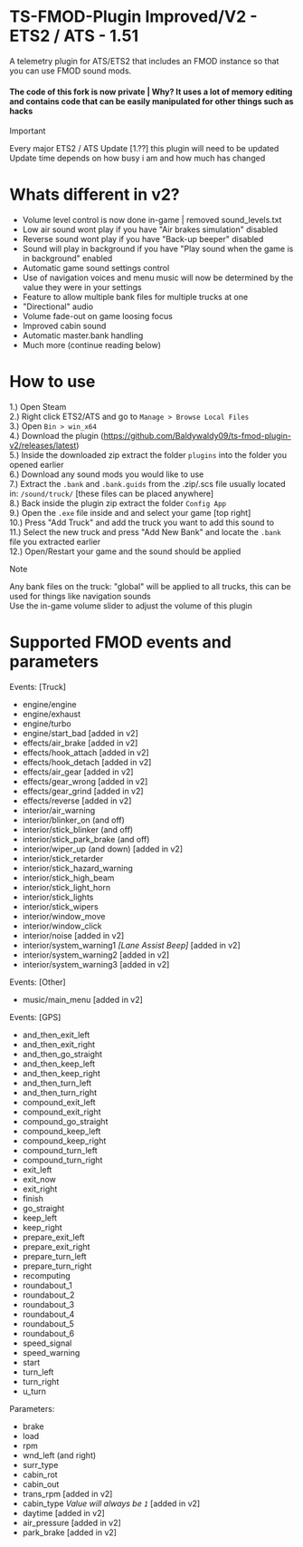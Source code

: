 # TS-FMOD-Plugin Improved/V2 - ETS2 / ATS - 1.51
A telemetry plugin for ATS/ETS2 that includes an FMOD instance so that you can use FMOD sound mods.

#### The code of this fork is now private | Why? It uses a lot of memory editing and contains code that can be easily manipulated for other things such as hacks<br>

> [!IMPORTANT]
> Every major ETS2 / ATS Update [1.??] this plugin will need to be updated<br>
> Update time depends on how busy i am and how much has changed

# Whats different in v2?
- Volume level control is now done in-game | removed sound_levels.txt
- Low air sound wont play if you have "Air brakes simulation" disabled
- Reverse sound wont play if you have "Back-up beeper" disabled
- Sound will play in background if you have "Play sound when the game is in background" enabled
- Automatic game sound settings control
- Use of navigation voices and menu music will now be determined by the value they were in your settings
- Feature to allow multiple bank files for multiple trucks at one
- "Directional" audio
- Volume fade-out on game loosing focus
- Improved cabin sound
- Automatic master.bank handling
- Much more (continue reading below)

# How to use
1.) Open Steam<br>
2.) Right click ETS2/ATS and go to `Manage > Browse Local Files`<br>
3.) Open `Bin > win_x64`<br>
4.) Download the plugin (https://github.com/Baldywaldy09/ts-fmod-plugin-v2/releases/latest)<br>
5.) Inside the downloaded zip extract the folder `plugins` into the folder you opened earlier<br>
6.) Download any sound mods you would like to use<br>
7.) Extract the `.bank` and `.bank.guids` from the .zip/.scs file usually located in: `/sound/truck/` [these files can be placed anywhere]<br>
8.) Back inside the plugin zip extract the folder `Config App`<br>
9.) Open the `.exe` file inside and and select your game [top right]<br>
10.) Press "Add Truck" and add the truck you want to add this sound to<br>
11.) Select the new truck and press "Add New Bank" and locate the `.bank` file you extracted earlier<br>
12.) Open/Restart your game and the sound should be applied<br>

> [!NOTE]
> Any bank files on the truck: "global" will be applied to all trucks, this can be used for things like navigation sounds<br>
> Use the in-game volume slider to adjust the volume of this plugin

# Supported FMOD events and parameters
Events: [Truck]
- engine/engine
- engine/exhaust
- engine/turbo
- engine/start_bad [added in v2]
- effects/air_brake [added in v2]
- effects/hook_attach [added in v2]
- effects/hook_detach [added in v2]
- effects/air_gear [added in v2]
- effects/gear_wrong [added in v2]
- effects/gear_grind [added in v2]
- effects/reverse [added in v2]
- interior/air_warning
- interior/blinker_on (and off)
- interior/stick_blinker (and off)
- interior/stick_park_brake (and off)
- interior/wiper_up (and down) [added in v2]
- interior/stick_retarder
- interior/stick_hazard_warning
- interior/stick_high_beam
- interior/stick_light_horn
- interior/stick_lights
- interior/stick_wipers
- interior/window_move
- interior/window_click
- interior/noise [added in v2]
- interior/system_warning1 *[Lane Assist Beep]* [added in v2]
- interior/system_warning2 [added in v2]
- interior/system_warning3 [added in v2]

Events: [Other]
- music/main_menu [added in v2]

Events: [GPS]
- and_then_exit_left
- and_then_exit_right
- and_then_go_straight
- and_then_keep_left
- and_then_keep_right
- and_then_turn_left
- and_then_turn_right
- compound_exit_left
- compound_exit_right
- compound_go_straight
- compound_keep_left
- compound_keep_right
- compound_turn_left
- compound_turn_right
- exit_left
- exit_now
- exit_right
- finish
- go_straight
- keep_left
- keep_right
- prepare_exit_left
- prepare_exit_right
- prepare_turn_left
- prepare_turn_right
- recomputing
- roundabout_1
- roundabout_2
- roundabout_3
- roundabout_4
- roundabout_5
- roundabout_6
- speed_signal
- speed_warning
- start
- turn_left
- turn_right
- u_turn


Parameters:
- brake
- load
- rpm
- wnd_left (and right)
- surr_type
- cabin_rot
- cabin_out
- trans_rpm [added in v2]
- cabin_type *Value will always be `1`* [added in v2]
- daytime [added in v2]
- air_pressure [added in v2]
- park_brake [added in v2]
